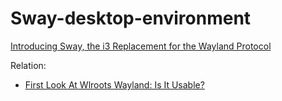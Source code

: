 # Sway-desktop-environment
[Introducing Sway, the i3 Replacement for the Wayland Protocol](https://youtu.be/YWgZrES4t3U)

Relation:
- [First Look At Wlroots Wayland: Is It Usable?](https://youtu.be/0BLH1QMtiBA)
